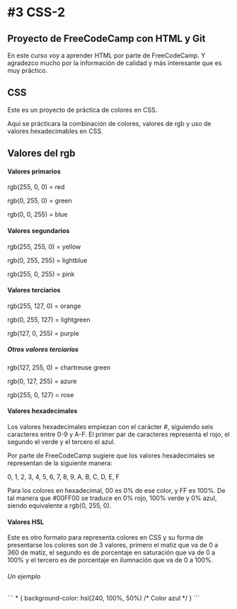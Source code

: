<h1>#3 CSS-2</h1>


<h2>Proyecto de FreeCodeCamp con HTML y Git</h2>
En este curso voy a aprender HTML por parte de FreeCodeCamp. Y agradezco mucho por la información de calidad y más interesante que es muy práctico.

<h2>CSS</h2>
Este es un proyecto de práctica de colores en CSS.

Aqui se prácticara la combinación de colores, valores de rgb y uso de valores hexadecimables en CSS.

<h2>Valores del rgb</h2>
<h4>Valores primarios</h4>
  <p>rgb(255, 0, 0) = red<p>
  <p>rgb(0, 255, 0) = green<p>
  <p>rgb(0, 0, 255) = blue<p>

<h4>Valores segundarios</h4>
  <p>rgb(255, 255, 0) = yellow<p>
  <p>rgb(0, 255, 255) = lightblue<p>
  <p>rgb(255, 0, 255) = pink<p>

<h4>Valores terciarios</h4>
  <p>rgb(255, 127, 0) = orange<p>
  <p>rgb(0, 255, 127) = lightgreen<p>
  <p>rgb(127, 0, 255) = purple<p>
<h5>Otros valores terciarios</h5>
  <p>rgb(127, 255, 0) = chartreuse green<p>
  <p>rgb(0, 127, 255) = azure<p>
  <p>rgb(255, 0, 127) = rose<p>

<h4>Valores hexadecimales</h4>
<p>Los valores hexadecimales empiezan con el carácter #, siguiendo seis caracteres entre 0-9 y A-F. El primer par de caracteres representa el rojo, el segundo el verde y el tercero el azul.</p> 

Por parte de FreeCodeCamp sugiere que los valores hexadecimales se representan de la siguiente manera:

0, 1, 2, 3, 4, 5, 6, 7, 8, 9, A, B, C, D, E, F

Para los colores en hexadecimal, 00 es 0% de ese color, y FF es 100%. De tal manera que #00FF00 se traduce en 0% rojo, 100% verde y 0% azul, siendo equivalente a rgb(0, 255, 0).

<h4>Valores HSL</h4>
Este es otro formato para representa colores en CSS y su forma de presentarse los colores son de 3 valores, primero el matiz que va de 0 a 360 de matiz, el segundo es de porcentaje en saturación que va de 0 a 100% y el tercero es de porcentaje en ilumnación que va de 0 a 100%.

<h6>Un ejemplo</h6>
```
* {
background-color: hsl(240, 100%, 50%) /* Color azul */
}
```

